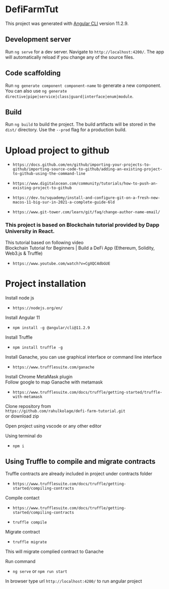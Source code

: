 # DefiFarmTut

This project was generated with [Angular CLI](https://github.com/angular/angular-cli) version 11.2.9.

## Development server

Run `ng serve` for a dev server. Navigate to `http://localhost:4200/`. The app will automatically reload if you change any of the source files.

## Code scaffolding

Run `ng generate component component-name` to generate a new component. You can also use `ng generate directive|pipe|service|class|guard|interface|enum|module`.

## Build

Run `ng build` to build the project. The build artifacts will be stored in the `dist/` directory. Use the `--prod` flag for a production build.  



# Upload project to github
- `https://docs.github.com/en/github/importing-your-projects-to-github/importing-source-code-to-github/adding-an-existing-project-to-github-using-the-command-line`

- `https://www.digitalocean.com/community/tutorials/how-to-push-an-existing-project-to-github`

- `https://dev.to/squademy/install-and-configure-git-on-a-fresh-new-macos-11-big-sur-in-2021-a-complete-guide-6ld`

- `https://www.git-tower.com/learn/git/faq/change-author-name-email/`

### This project is based on Blockchain tutorial provided by Dapp University in React.  

This tutorial based on following video  
Blockchain Tutorial for Beginners | Build a DeFi App (Ethereum, Solidity, Web3.js & Truffle)  
- `https://www.youtube.com/watch?v=CgXQC4dbGUE`

# Project installation

Install node js  
- `https://nodejs.org/en/`  


Install Angular 11  
- `npm install -g @angular/cli@11.2.9`

Install Truffle  
- `npm install truffle -g`

Install Ganache, you can use graphical interface or command line interface  
- `https://www.trufflesuite.com/ganache`

Install Chrome MetaMask plugin  
Follow google to map Ganache with metamask  
- `https://www.trufflesuite.com/docs/truffle/getting-started/truffle-with-metamask`

Clone repository from   
`https://github.com/rahulkolage/defi-farm-tutorial.git`  
or download zip   

Open project using vscode or any other editor 

Using terminal do  

- `npm i`  
  
  

## Using Truffle to compile and migrate contracts
Truffle contracts are already included in project under contracts folder  
- `https://www.trufflesuite.com/docs/truffle/getting-started/compiling-contracts`


Compile contact  
- `https://www.trufflesuite.com/docs/truffle/getting-started/compiling-contracts`

- `truffle compile`

Migrate contract
- `truffle migrate`  

This will migrate complied contract to Ganache


Run command  
- `ng serve` or `npm run start`  

In browser type url `http://localhost:4200/` to run angular project









